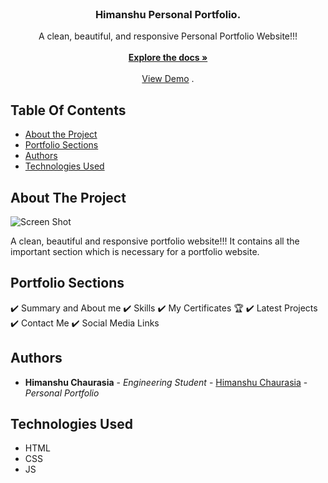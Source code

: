 
<br/>
<p align="center">
  <!-- <a href="https://github.com/ShaanCoding/ReadME-Generator">
    <img src="images/logo.png" alt="Logo" width="80" height="80">
  </a> -->

  <h3 align="center">Himanshu Personal Portfolio.</h3>

  <p align="center">
    A clean, beautiful, and responsive Personal Portfolio Website!!!
    <br/>
    <br/>
    <a href="https://github.com/Himanshuchaurasia9/Himanshu.github.io"><strong>Explore the docs »</strong></a>
    <br/>
    <br/>
    <a href="https://himanshuchaurasia9.github.io/Himanshu.github.io/">View Demo</a>
    .
  </p>
</p>



## Table Of Contents

* [About the Project](#about-the-project)
* [Portfolio Sections](#portfolio-sections)
* [Authors](#authors)
* [Technologies Used](#technologies-used)

## About The Project

![Screen Shot](https://drive.google.com/uc?export=view&id=1mWkeA4T6g56rkNNNb2-72ANcVJPPlaT5)

A clean, beautiful and responsive portfolio website!!!
It contains all the important section which is necessary for a portfolio website.

## Portfolio Sections

✔️ Summary and About me
✔️ Skills
✔️ My Certificates 🏆
✔️ Latest Projects
✔️ Contact Me
✔️ Social Media Links




## Authors

* **Himanshu Chaurasia** - *Engineering Student* - [Himanshu Chaurasia](https://github.com/Himanshuchaurasia9) - *Personal Portfolio*

## Technologies Used

* HTML
* CSS
* JS
